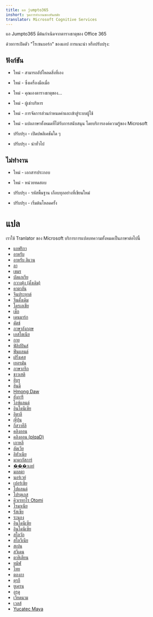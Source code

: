 ```yaml
---
title: แอ jumpto365
inshort: จุดการทำงานของทันสมัย
translator: Microsoft Cognitive Services
---
```



แอ Jumpto365 มีต้นกำเนิดจากตารางธาตุของ Office 365 

ด้วยการเปิดตัว "โรเซนบอร์ก" ของแอป การแนะนำ หรือปรับปรุง:

## ฟังก์ชัน

* ใหม่ - สามารถอัปโหลดสิ่งที่เอง

* ใหม่ - ซึ่งเครื่องมือเมื่อ

* ใหม่ - คุณเองตารางธาตุของ...

* ใหม่ - ผู้เช่าบริหาร

* ใหม่ - การจัดการส่วนกำหนดค่าและเข้าสู่ระบบผู้ใช้

* ใหม่ - แปลภาษาทั้งหมดที่ได้รับการสนับสนุน โดยบริการองค์ความรู้ของ Microsoft

* ปรับปรุง - เปิดปพลิเคชันใด ๆ

* ปรับปรุง - นำทั่วไป

## ไม่ทำงาน

* ใหม่ - เอกสารประกอบ

* ใหม่ - หน่วยทดสอบ

* ปรับปรุง - รหัสพื้นฐาน เกือบทุกอย่างที่เขียนใหม่

* ปรับปรุง - เริ่มต้นโหลดครั้ง


# แปล
เราใช้ Tranlator ของ Microsoft บริการการแปลบทความทั้งหมดเป็นภาษาต่อไปนี้

- [แอฟริกา](https://preview.app.jumpto365.com/tool/jumpto365/language/af)
- [อาหรับ](https://preview.app.jumpto365.com/tool/jumpto365/language/ar)
- [อาหรับ ลิแวน](https://preview.app.jumpto365.com/tool/jumpto365/language/apc)
- [ลา](https://preview.app.jumpto365.com/tool/jumpto365/language/bn)
- [เขมร](https://preview.app.jumpto365.com/tool/jumpto365/language/bs)
- [บัลแกเรีย](https://preview.app.jumpto365.com/tool/jumpto365/language/bg)
- [กวางตุ้ง (ดั้งเดิม)](https://preview.app.jumpto365.com/tool/jumpto365/language/yue)
- [คาตาลัน](https://preview.app.jumpto365.com/tool/jumpto365/language/ca)
- [จีนประยุกต์](https://preview.app.jumpto365.com/tool/jumpto365/language/zh-Hans)
- [จีนดั้งเดิม](https://preview.app.jumpto365.com/tool/jumpto365/language/zh-Hant)
- [โครเอเชีย](https://preview.app.jumpto365.com/tool/jumpto365/language/hr)
- [เช็ก](https://preview.app.jumpto365.com/tool/jumpto365/language/cs)
- [เดนมาร์ก](https://preview.app.jumpto365.com/tool/jumpto365/language/da)
- [ดัตช์](https://preview.app.jumpto365.com/tool/jumpto365/language/nl)
- [ภาษาอังกฤษ](https://preview.app.jumpto365.com/tool/jumpto365/language/en)
- [เอสโตเนีย](https://preview.app.jumpto365.com/tool/jumpto365/language/et)
- [กาย](https://preview.app.jumpto365.com/tool/jumpto365/language/fj)
- [ฟิลิปปินส์](https://preview.app.jumpto365.com/tool/jumpto365/language/fil)
- [ฟินแลนด์](https://preview.app.jumpto365.com/tool/jumpto365/language/fi)
- [ฝรั่งเศส](https://preview.app.jumpto365.com/tool/jumpto365/language/fr)
- [เยอรมัน](https://preview.app.jumpto365.com/tool/jumpto365/language/de)
- [ภาษากรีก](https://preview.app.jumpto365.com/tool/jumpto365/language/el)
- [ชาวเฮติ](https://preview.app.jumpto365.com/tool/jumpto365/language/ht)
- [ฮิบรู](https://preview.app.jumpto365.com/tool/jumpto365/language/he)
- [ฮินดี](https://preview.app.jumpto365.com/tool/jumpto365/language/hi)
- [Hmong Daw](https://preview.app.jumpto365.com/tool/jumpto365/language/mww)
- [ฮังการี](https://preview.app.jumpto365.com/tool/jumpto365/language/hu)
- [ไอซ์แลนด์](https://preview.app.jumpto365.com/tool/jumpto365/language/is)
- [อินโดนีเซีย](https://preview.app.jumpto365.com/tool/jumpto365/language/id)
- [อิตาลี](https://preview.app.jumpto365.com/tool/jumpto365/language/it)
- [ญี่ปุ่น](https://preview.app.jumpto365.com/tool/jumpto365/language/ja)
- [กีสวาฮีลี](https://preview.app.jumpto365.com/tool/jumpto365/language/sw)
- [คลิงออน](https://preview.app.jumpto365.com/tool/jumpto365/language/tlh)
- [คลิงออน (plqaD)](https://preview.app.jumpto365.com/tool/jumpto365/language/tlh-Qaak)
- [เกาหลี](https://preview.app.jumpto365.com/tool/jumpto365/language/ko)
- [ลัตเวีย](https://preview.app.jumpto365.com/tool/jumpto365/language/lv)
- [ลิทัวเนีย](https://preview.app.jumpto365.com/tool/jumpto365/language/lt)
- [มาดากัสการ์](https://preview.app.jumpto365.com/tool/jumpto365/language/mg)
- [���าเลย์](https://preview.app.jumpto365.com/tool/jumpto365/language/ms)
- [มอลตา](https://preview.app.jumpto365.com/tool/jumpto365/language/mt)
- [นอร์เวย์](https://preview.app.jumpto365.com/tool/jumpto365/language/nb)
- [เปอร์เซีย](https://preview.app.jumpto365.com/tool/jumpto365/language/fa)
- [โปแลนด์](https://preview.app.jumpto365.com/tool/jumpto365/language/pl)
- [โปรตุเกส](https://preview.app.jumpto365.com/tool/jumpto365/language/pt)
- [คิวเรทาโร Otomi](https://preview.app.jumpto365.com/tool/jumpto365/language/otq)
- [โรมาเนีย](https://preview.app.jumpto365.com/tool/jumpto365/language/ro)
- [รัสเซีย](https://preview.app.jumpto365.com/tool/jumpto365/language/ru)
- [ระนอง](https://preview.app.jumpto365.com/tool/jumpto365/language/sm)
- [อินโดนีเซีย](https://preview.app.jumpto365.com/tool/jumpto365/language/sr-Cyrl)
- [อินโดนีเซีย](https://preview.app.jumpto365.com/tool/jumpto365/language/sr-Latn)
- [สโลวัก](https://preview.app.jumpto365.com/tool/jumpto365/language/sk)
- [สโลวีเนีย](https://preview.app.jumpto365.com/tool/jumpto365/language/sl)
- [สเปน](https://preview.app.jumpto365.com/tool/jumpto365/language/es)
- [สวีเดน](https://preview.app.jumpto365.com/tool/jumpto365/language/sv)
- [ตาฮิเตียน](https://preview.app.jumpto365.com/tool/jumpto365/language/ty)
- [ทมิฬ](https://preview.app.jumpto365.com/tool/jumpto365/language/ta)
- [ไทย](https://preview.app.jumpto365.com/tool/jumpto365/language/th)
- [ตองกา](https://preview.app.jumpto365.com/tool/jumpto365/language/to)
- [ตุรกี](https://preview.app.jumpto365.com/tool/jumpto365/language/tr)
- [ยูเครน](https://preview.app.jumpto365.com/tool/jumpto365/language/uk)
- [อูรดู](https://preview.app.jumpto365.com/tool/jumpto365/language/ur)
- [เวียดนาม](https://preview.app.jumpto365.com/tool/jumpto365/language/vi)
- [เวลส์](https://preview.app.jumpto365.com/tool/jumpto365/language/cy)
- [Yucatec Maya](https://preview.app.jumpto365.com/tool/jumpto365/language/yua)

